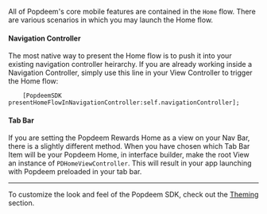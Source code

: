 All of Popdeem's core mobile features are contained in the `Home` flow. There are various scenarios in which you may launch the Home flow.

#### Navigation Controller

The most native way to present the Home flow is to push it into your existing navigation controller heirarchy. If you are already working inside a Navigation Controller, simply use this line in your View Controller to trigger the Home flow:

```
	[PopdeemSDK presentHomeFlowInNavigationController:self.navigationController];
```
	
#### Tab Bar

If you are setting the Popdeem Rewards Home as a view on your Nav Bar, there is a slightly different method. When you have chosen which Tab Bar Item will be your Popdeem Home, in interface builder, make the root View an instance of `PDHomeViewController`. This will result in your app launching with Popdeem preloaded in your tab bar.

---

To customize the look and feel of the Popdeem SDK, check out the [Theming](https://github.com/Popdeem/Popdeem-SDK-iOS/tree/master/Docs/theming.md "Theming") section.  
